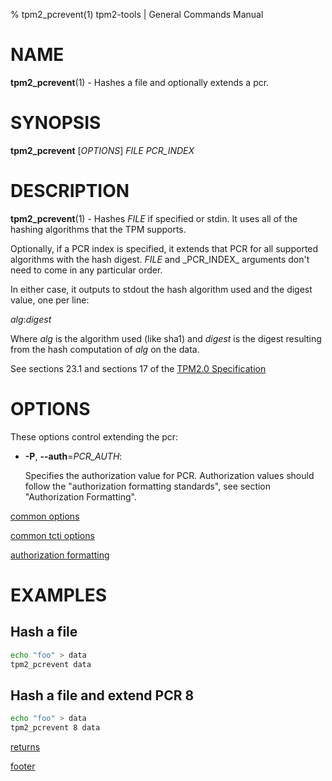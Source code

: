 % tpm2_pcrevent(1) tpm2-tools | General Commands Manual

# NAME

**tpm2_pcrevent**(1) - Hashes a file and optionally extends a pcr.

# SYNOPSIS

**tpm2_pcrevent** [*OPTIONS*] _FILE_ _PCR\_INDEX_

# DESCRIPTION

**tpm2_pcrevent**(1) - Hashes _FILE_ if specified or stdin. It uses all of the
hashing algorithms that the TPM supports.

Optionally, if a PCR index is specified, it extends that PCR for all
supported algorithms with the hash digest. _FILE_ and _PCR\_INDEX\_ arguments
don't need to come in any particular order.

In either case, it
outputs to stdout the hash algorithm used and the digest value,
one per line:

_alg_:_digest_

Where _alg_ is the algorithm used (like sha1) and _digest_ is the digest
resulting from the hash computation of _alg_ on the data.

See sections 23.1 and sections 17 of the [TPM2.0 Specification](https://trustedcomputinggroup.org/wp-content/uploads/TPM-Rev-2.0-Part-3-Commands-01.38.pdf)

# OPTIONS

These options control extending the pcr:

  * **-P**, **\--auth**=_PCR\_AUTH_:

    Specifies the authorization value for PCR. Authorization values
    should follow the "authorization formatting standards", see section
    "Authorization Formatting".

[common options](common/options.md)

[common tcti options](common/tcti.md)

[authorization formatting](common/authorizations.md)

# EXAMPLES

## Hash a file
```bash
echo "foo" > data
tpm2_pcrevent data
```

## Hash a file and extend PCR 8
```bash
echo "foo" > data
tpm2_pcrevent 8 data
```

[returns](common/returns.md)

[footer](common/footer.md)
